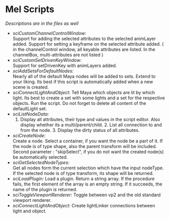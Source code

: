 # Mel Scripts
*Descriptions are in the files as well*

-   *sciCustomChannelControlWindow:*	
	Support for adding the selected attributes to the selected animLayer added.
	Support for setting a keyframe on the selected attribute added. ( in the channelControl window, all keyable attributes are listed. In the channelBox, multi-attributes are not listed )
-   *sciCustomSetDrivenKeyWindow:*	
	Support for setDrivenKey with animLayers added.
-   *sciAddSetsForDefaultNodes:*	
	Nearly all of the default Maya nodes will be added to sets. Extend to your liking. Its best if this script is automatically added when a new scene is created.
-   *sciConnectLightAndObject:*	
	Tell Maya which objects are lit by which light. Its best to create a set with some lights and  a set for the respective objects. Run the script. Do not forget to delete all content of the defaultLight set.
-   *sciListNodeData:*	
	1. Display all attributes, their type and values in the script editor. Also display whether its a multi/parent/child. 2. List all connection to and from the node. 3. Display the dirty status of all attributes.
-   *sciCreateNode:*	
    	Create a node.
    	Select a container, if you want the node be a part of it. If the node is of type shape, also the parent transform will be included.
    	Second parameter : "skipSelect", if you do not want the created node(s) be automatically selected.
-   *sciGetSelectedNodeTypes:*	
    	Get all nodes form the current selection which have the input nodeType. If the selected node is of type transform, its shape will be returned. 
-   *sciLoadPlugin:*
	Load a plugin. Return a string array. If the procedure fails, the first element of the array is an empty string. If it succeeds, the name of the plugin is returned. 
-   *sciToggleViewportRenderer:*
	Toggle between vp2 and the old standard viewport renderer.
-   *sciConnectLightAndObject:*
	Create lightLinker connections between light and object.
   
